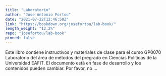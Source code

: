```yaml
---
title: "Laboratorio"
author: "Jose Antonio Fortou"
date: "2021-07-22T12:46:50Z"
link: "https://bookdown.org/josefortou/lab-book/"
length_weight: "12.2%"
repo: "josefortou/lab-book"
pinned: false
---
```


Este libro contiene instructivos y materiales de clase para el curso GP0070 Laboratorio del área de métodos del pregrado en Ciencias Políticas de la Universidad EAFIT. El documento está en fase de desarrollo y los contenidos pueden cambiar. Por favor, no ...
